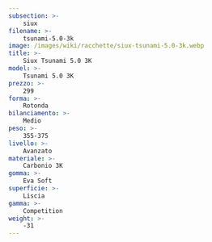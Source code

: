 ```yaml
---
subsection: >-
    siux
filename: >-
    tsunami-5.0-3k
image: /images/wiki/racchette/siux-tsunami-5.0-3k.webp
title: >-
    Siux Tsunami 5.0 3K
model: >-
    Tsunami 5.0 3K
prezzo: >-
    299
forma: >-
    Rotonda
bilanciamento: >-
    Medio
peso: >-
    355-375
livello: >-
    Avanzato
materiale: >-
    Carbonio 3K
gomma: >-
    Eva Soft
superficie: >-
    Liscia
gamma: >-
    Competition
weight: >-
    -31
---
```

